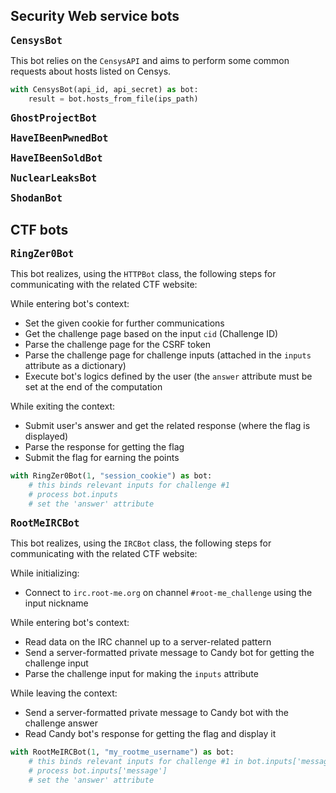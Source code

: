 ## Security Web service bots

<font size="4"><b>`CensysBot`</b></font>

This bot relies on the `CensysAPI` and aims to perform some common requests about hosts listed on Censys.

```python
with CensysBot(api_id, api_secret) as bot:
    result = bot.hosts_from_file(ips_path)
```

<font size="4"><b>`GhostProjectBot`</b></font>

<font size="4"><b>`HaveIBeenPwnedBot`</b></font>

<font size="4"><b>`HaveIBeenSoldBot`</b></font>

<font size="4"><b>`NuclearLeaksBot`</b></font>

<font size="4"><b>`ShodanBot`</b></font>

## CTF bots

<font size="4"><b>`RingZer0Bot`</b></font>

This bot realizes, using the `HTTPBot` class, the following steps for communicating with the related CTF website:

While entering bot's context:

- Set the given cookie for further communications
- Get the challenge page based on the input `cid` (Challenge ID)
- Parse the challenge page for the CSRF token
- Parse the challenge page for challenge inputs (attached in the `inputs` attribute as a dictionary)
- Execute bot's logics defined by the user (the `answer` attribute must be set at the end of the computation

While exiting the context:

- Submit user's answer and get the related response (where the flag is displayed)
- Parse the response for getting the flag
- Submit the flag for earning the points

```python
with RingZer0Bot(1, "session_cookie") as bot:
    # this binds relevant inputs for challenge #1
    # process bot.inputs
    # set the 'answer' attribute
```

<font size="4"><b>`RootMeIRCBot`</b></font>

This bot realizes, using the `IRCBot` class, the following steps for communicating with the related CTF website:

While initializing:

- Connect to `irc.root-me.org` on channel `#root-me_challenge` using the input nickname

While entering bot's context:

- Read data on the IRC channel up to a server-related pattern
- Send a server-formatted private message to Candy bot for getting the challenge input
- Parse the challenge input for making the `inputs` attribute

While leaving the context:

- Send a server-formatted private message to Candy bot with the challenge answer
- Read Candy bot's response for getting the flag and display it

```python
with RootMeIRCBot(1, "my_rootme_username") as bot:
    # this binds relevant inputs for challenge #1 in bot.inputs['message']
    # process bot.inputs['message']
    # set the 'answer' attribute
```

